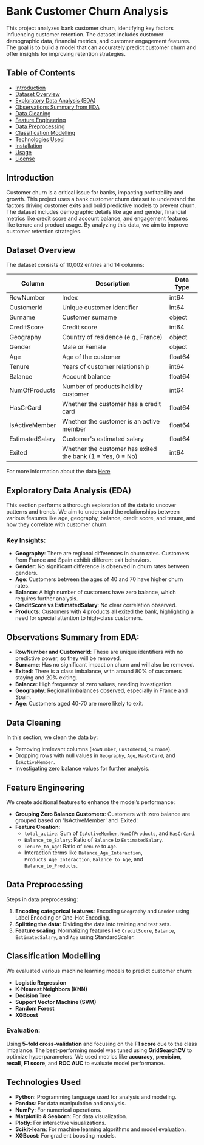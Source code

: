 # Bank Customer Churn Analysis

This project analyzes bank customer churn, identifying key factors influencing customer retention. The dataset includes customer demographic data, financial metrics, and customer engagement features. The goal is to build a model that can accurately predict customer churn and offer insights for improving retention strategies.

## Table of Contents
- [Introduction](#introduction)
- [Dataset Overview](#dataset-overview)
- [Exploratory Data Analysis (EDA)](#exploratory-data-analysis-eda)
- [Observations Summary from EDA](#observations-summary-from-eda)
- [Data Cleaning](#data-cleaning)
- [Feature Engineering](#feature-engineering)
- [Data Preprocessing](#data-preprocessing)
- [Classification Modelling](#classification-modelling)
- [Technologies Used](#technologies-used)
- [Installation](#installation)
- [Usage](#usage)
- [License](#license)

## Introduction
Customer churn is a critical issue for banks, impacting profitability and growth. This project uses a bank customer churn dataset to understand the factors driving customer exits and build predictive models to prevent churn. The dataset includes demographic details like age and gender, financial metrics like credit score and account balance, and engagement features like tenure and product usage. By analyzing this data, we aim to improve customer retention strategies.

## Dataset Overview
The dataset consists of 10,002 entries and 14 columns:

| Column          | Description                          | Data Type |
|-----------------|--------------------------------------|-----------|
| RowNumber       | Index                                | int64     |
| CustomerId      | Unique customer identifier           | int64     |
| Surname         | Customer surname                     | object    |
| CreditScore     | Credit score                         | int64     |
| Geography       | Country of residence (e.g., France)  | object    |
| Gender          | Male or Female                       | object    |
| Age             | Age of the customer                  | float64   |
| Tenure          | Years of customer relationship       | int64     |
| Balance         | Account balance                      | float64   |
| NumOfProducts   | Number of products held by customer  | int64     |
| HasCrCard       | Whether the customer has a credit card | float64   |
| IsActiveMember  | Whether the customer is an active member | float64  |
| EstimatedSalary | Customer's estimated salary          | float64   |
| Exited          | Whether the customer has exited the bank (1 = Yes, 0 = No) | int64     |

For more information about the data [Here](https://www.kaggle.com/datasets/shubhammeshram579/bank-customer-churn-prediction/data)

## Exploratory Data Analysis (EDA)
This section performs a thorough exploration of the data to uncover patterns and trends. We aim to understand the relationships between various features like age, geography, balance, credit score, and tenure, and how they correlate with customer churn.

### Key Insights:
- **Geography**: There are regional differences in churn rates. Customers from France and Spain exhibit different exit behaviors.
- **Gender**: No significant difference is observed in churn rates between genders.
- **Age**: Customers between the ages of 40 and 70 have higher churn rates.
- **Balance**: A high number of customers have zero balance, which requires further analysis.
- **CreditScore vs EstimatedSalary**: No clear correlation observed.
- **Products**: Customers with 4 products all exited the bank, highlighting a need for special attention to high-class customers.

## Observations Summary from EDA:
- **RowNumber and CustomerId**: These are unique identifiers with no predictive power, so they will be removed.
- **Surname**: Has no significant impact on churn and will also be removed.
- **Exited**: There is a class imbalance, with around 80% of customers staying and 20% exiting.
- **Balance**: High frequency of zero values, needing investigation.
- **Geography**: Regional imbalances observed, especially in France and Spain.
- **Age**: Customers aged 40-70 are more likely to exit.

## Data Cleaning
In this section, we clean the data by:
- Removing irrelevant columns (`RowNumber`, `CustomerId`, `Surname`).
- Dropping rows with null values in `Geography`, `Age`, `HasCrCard`, and `IsActiveMember`.
- Investigating zero balance values for further analysis.

## Feature Engineering
We create additional features to enhance the model’s performance:
- **Grouping Zero Balance Customers**: Customers with zero balance are grouped based on 'IsActiveMember' and 'Exited'.
- **Feature Creation**:
    - `total_active`: Sum of `IsActiveMember`, `NumOfProducts`, and `HasCrCard`.
    - `Balance_to_Salary`: Ratio of `Balance` to `EstimatedSalary`.
    - `Tenure_to_Age`: Ratio of `Tenure` to `Age`.
    - Interaction terms like `Balance_Age_Interaction`, `Products_Age_Interaction`, `Balance_to_Age`, and `Balance_to_Products`.

## Data Preprocessing
Steps in data preprocessing:
1. **Encoding categorical features**: Encoding `Geography` and `Gender` using Label Encoding or One-Hot Encoding.
2. **Splitting the data**: Dividing the data into training and test sets.
3. **Feature scaling**: Normalizing features like `CreditScore`, `Balance`, `EstimatedSalary`, and `Age` using StandardScaler.

## Classification Modelling
We evaluated various machine learning models to predict customer churn:
- **Logistic Regression**
- **K-Nearest Neighbors (KNN)**
- **Decision Tree**
- **Support Vector Machine (SVM)**
- **Random Forest**
- **XGBoost**

### Evaluation:
Using **5-fold cross-validation** and focusing on the **F1 score** due to the class imbalance. The best-performing model was tuned using **GridSearchCV** to optimize hyperparameters. We used metrics like **accuracy**, **precision**, **recall**, **F1 score**, and **ROC AUC** to evaluate model performance.

## Technologies Used
- **Python**: Programming language used for analysis and modeling.
- **Pandas**: For data manipulation and analysis.
- **NumPy**: For numerical operations.
- **Matplotlib & Seaborn**: For data visualization.
- **Plotly**: For interactive visualizations.
- **Scikit-learn**: For machine learning algorithms and model evaluation.
- **XGBoost**: For gradient boosting models.

